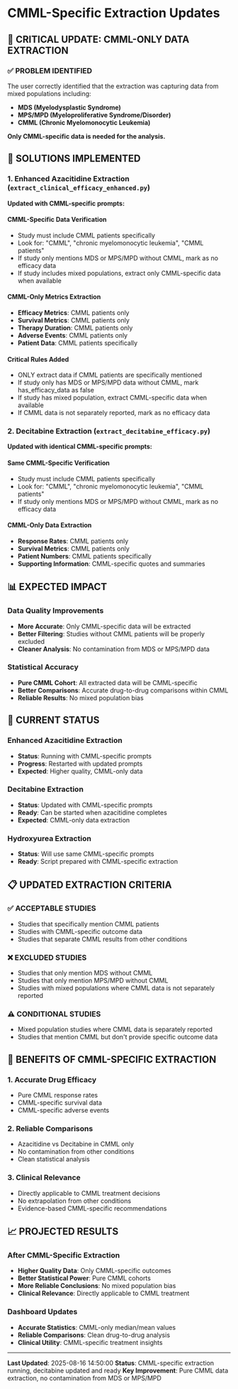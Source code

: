 # CMML-Specific Extraction Updates

## 🎯 **CRITICAL UPDATE: CMML-ONLY DATA EXTRACTION**

### **✅ PROBLEM IDENTIFIED**
The user correctly identified that the extraction was capturing data from mixed populations including:
- **MDS (Myelodysplastic Syndrome)**
- **MPS/MPD (Myeloproliferative Syndrome/Disorder)**
- **CMML (Chronic Myelomonocytic Leukemia)**

**Only CMML-specific data is needed for the analysis.**

## 🔧 **SOLUTIONS IMPLEMENTED**

### **1. Enhanced Azacitidine Extraction (`extract_clinical_efficacy_enhanced.py`)**
**Updated with CMML-specific prompts:**

#### **CMML-Specific Data Verification**
- Study must include CMML patients specifically
- Look for: "CMML", "chronic myelomonocytic leukemia", "CMML patients"
- If study only mentions MDS or MPS/MPD without CMML, mark as no efficacy data
- If study includes mixed populations, extract only CMML-specific data when available

#### **CMML-Only Metrics Extraction**
- **Efficacy Metrics**: CMML patients only
- **Survival Metrics**: CMML patients only  
- **Therapy Duration**: CMML patients only
- **Adverse Events**: CMML patients only
- **Patient Data**: CMML patients specifically

#### **Critical Rules Added**
- ONLY extract data if CMML patients are specifically mentioned
- If study only has MDS or MPS/MPD data without CMML, mark has_efficacy_data as false
- If study has mixed population, extract CMML-specific data when available
- If CMML data is not separately reported, mark as no efficacy data

### **2. Decitabine Extraction (`extract_decitabine_efficacy.py`)**
**Updated with identical CMML-specific prompts:**

#### **Same CMML-Specific Verification**
- Study must include CMML patients specifically
- Look for: "CMML", "chronic myelomonocytic leukemia", "CMML patients"
- If study only mentions MDS or MPS/MPD without CMML, mark as no efficacy data

#### **CMML-Only Data Extraction**
- **Response Rates**: CMML patients only
- **Survival Metrics**: CMML patients only
- **Patient Numbers**: CMML patients specifically
- **Supporting Information**: CMML-specific quotes and summaries

## 📊 **EXPECTED IMPACT**

### **Data Quality Improvements**
- **More Accurate**: Only CMML-specific data will be extracted
- **Better Filtering**: Studies without CMML patients will be properly excluded
- **Cleaner Analysis**: No contamination from MDS or MPS/MPD data

### **Statistical Accuracy**
- **Pure CMML Cohort**: All extracted data will be CMML-specific
- **Better Comparisons**: Accurate drug-to-drug comparisons within CMML
- **Reliable Results**: No mixed population bias

## 🔄 **CURRENT STATUS**

### **Enhanced Azacitidine Extraction**
- **Status**: Running with CMML-specific prompts
- **Progress**: Restarted with updated prompts
- **Expected**: Higher quality, CMML-only data

### **Decitabine Extraction**
- **Status**: Updated with CMML-specific prompts
- **Ready**: Can be started when azacitidine completes
- **Expected**: CMML-only data extraction

### **Hydroxyurea Extraction**
- **Status**: Will use same CMML-specific prompts
- **Ready**: Script prepared with CMML-specific extraction

## 📋 **UPDATED EXTRACTION CRITERIA**

### **✅ ACCEPTABLE STUDIES**
- Studies that specifically mention CMML patients
- Studies with CMML-specific outcome data
- Studies that separate CMML results from other conditions

### **❌ EXCLUDED STUDIES**
- Studies that only mention MDS without CMML
- Studies that only mention MPS/MPD without CMML
- Studies with mixed populations where CMML data is not separately reported

### **⚠️ CONDITIONAL STUDIES**
- Mixed population studies where CMML data is separately reported
- Studies that mention CMML but don't provide specific outcome data

## 🎯 **BENEFITS OF CMML-SPECIFIC EXTRACTION**

### **1. Accurate Drug Efficacy**
- Pure CMML response rates
- CMML-specific survival data
- CMML-specific adverse events

### **2. Reliable Comparisons**
- Azacitidine vs Decitabine in CMML only
- No contamination from other conditions
- Clean statistical analysis

### **3. Clinical Relevance**
- Directly applicable to CMML treatment decisions
- No extrapolation from other conditions
- Evidence-based CMML-specific recommendations

## 📈 **PROJECTED RESULTS**

### **After CMML-Specific Extraction**
- **Higher Quality Data**: Only CMML-specific outcomes
- **Better Statistical Power**: Pure CMML cohorts
- **More Reliable Conclusions**: No mixed population bias
- **Clinical Relevance**: Directly applicable to CMML treatment

### **Dashboard Updates**
- **Accurate Statistics**: CMML-only median/mean values
- **Reliable Comparisons**: Clean drug-to-drug analysis
- **Clinical Utility**: CMML-specific treatment insights

---

**Last Updated**: 2025-08-16 14:50:00
**Status**: CMML-specific extraction running, decitabine updated and ready
**Key Improvement**: Pure CMML data extraction, no contamination from MDS or MPS/MPD
